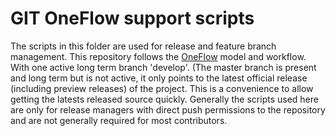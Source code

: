 # GIT OneFlow support scripts
The scripts in this folder are used for release and feature branch management.
This repository follows the [OneFlow](https://www.endoflineblog.com/oneflow-a-git-branching-model-and-workflow#develop-finishing-a-release-branch)
model and workflow. With one active long term branch 'develop'. (The master
branch is present and long term but is not active, it only points to the latest
official release (including preview releases) of the project. This is a convenience
to allow getting the latests released source quickly. Generally the scripts used here
are only for release managers with direct push permissions to the repository and are
not generally required for most contributors. 
